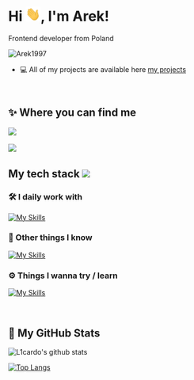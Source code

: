 # Hi <img src="https://raw.githubusercontent.com/parth-27/parth-27/master/Hi.gif" width="30px">, I'm Arek!
Frontend developer from Poland

<img src="https://komarev.com/ghpvc/?username=Arek1997&label=Profile%20views&color=0e75b6&style=flat" alt="Arek1997" /> 

<!-- - 🔭 I’m currently working on learning <img height="20px" src="https://raw.githubusercontent.com/rahulbanerjee26/githubAboutMeGenerator/main/icons/cypress.svg"> Cypress / Testing -->
- 💻 All of my projects are available here [my projects](https://github.com/Arek1997?tab=repositories)
<br/>

## ✨ Where you can find me
[![](https://img.shields.io/badge/LinkedIn-%230077B5.svg?&style=flat-square&logo=linkedin&logoColor=white)](https://www.linkedin.com/in/arkadiusz-szewczyk-b93b33240/)

[![](https://img.shields.io/badge/Facebook-%231877F2.svg?&style=flat-square&logo=facebook&logoColor=white)](https://www.facebook.com/arek.szewczyk97)
  
## My tech stack <img src = "https://media2.giphy.com/media/QssGEmpkyEOhBCb7e1/giphy.gif?cid=ecf05e47a0n3gi1bfqntqmob8g9aid1oyj2wr3ds3mg700bl&rid=giphy.gif" width = 32px>

### 🛠️ I daily work with
[![My Skills](https://skillicons.dev/icons?i=html,css,tailwind,js,ts,react,nextjs,jest,git,vite)](https://skillicons.dev)

### 🧠 Other things I know
[![My Skills](https://skillicons.dev/icons?i=sass,bootstrap,materialui,styledcomponents,redux,astro,firebase,gulp)](https://skillicons.dev)

### ⚙️ Things I wanna try / learn
[![My Skills](https://skillicons.dev/icons?i=vue,electron,nodejs,express,nest)](https://skillicons.dev)

<br/>

## 📝 My GitHub Stats


![L1cardo's github stats](https://github-readme-stats.vercel.app/api?username=Arek1997&show_icons=true&bg_color=0,000000,130F40&text_color=D3D3D3&title_color=7A7ADB&icon_color=2234AE)

[![Top Langs](https://github-readme-stats.vercel.app/api/top-langs/?username=Arek1997&layout=compact&title_color=7A7ADB&text_color=D3D3D3&bg_color=0,000000,130F40)](https://github.com/Arek1997/github-readme-stats)





